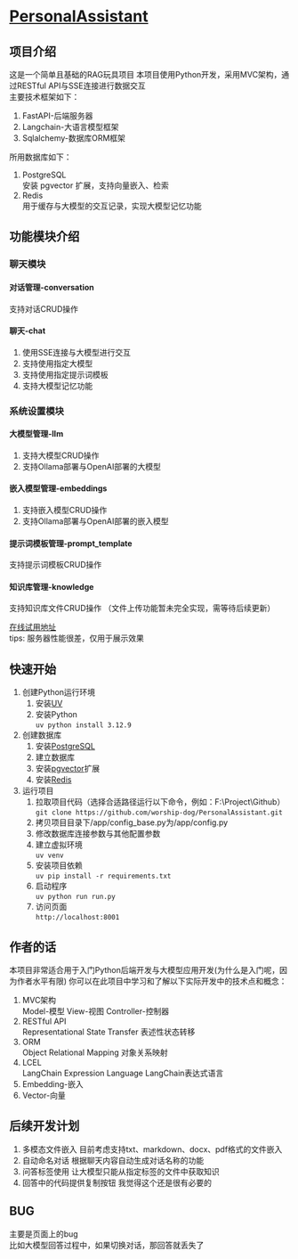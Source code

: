 # [PersonalAssistant](https://github.com/worship-dog/PersonalAssistant)

## 项目介绍  
这是一个简单且基础的RAG玩具项目
本项目使用Python开发，采用MVC架构，通过RESTful API与SSE连接进行数据交互  
主要技术框架如下：
1. FastAPI-后端服务器
2. Langchain-大语言模型框架
3. Sqlalchemy-数据库ORM框架

所用数据库如下：
1. PostgreSQL  
   安装 pgvector 扩展，支持向量嵌入、检索
2. Redis  
   用于缓存与大模型的交互记录，实现大模型记忆功能

## 功能模块介绍
### 聊天模块
#### 对话管理-conversation
支持对话CRUD操作
#### 聊天-chat
1. 使用SSE连接与大模型进行交互 
2. 支持使用指定大模型
3. 支持使用指定提示词模板
4. 支持大模型记忆功能
### 系统设置模块
#### 大模型管理-llm
1. 支持大模型CRUD操作
2. 支持Ollama部署与OpenAI部署的大模型
#### 嵌入模型管理-embeddings
1. 支持嵌入模型CRUD操作
2. 支持Ollama部署与OpenAI部署的嵌入模型
#### 提示词模板管理-prompt_template
支持提示词模板CRUD操作
#### 知识库管理-knowledge
支持知识库文件CRUD操作
（文件上传功能暂未完全实现，需等待后续更新）

[在线试用地址](https://chat.worship-dog.site)  
tips: 服务器性能很差，仅用于展示效果

## 快速开始
1. 创建Python运行环境
   1. 安装[UV](https://uv.doczh.com/getting-started/installation/)
   2. 安装Python  
      `uv python install 3.12.9`
2. 创建数据库
   1. 安装[PostgreSQL](https://www.postgresql.org/download/)
   2. 建立数据库
   3. 安装[pgvector](https://github.com/pgvector/pgvector)扩展
   4. 安装[Redis](https://www.redis.net.cn/)
3. 运行项目
   1. 拉取项目代码（选择合适路径运行以下命令，例如：F:\Project\Github）  
      `git clone https://github.com/worship-dog/PersonalAssistant.git`
   2. 拷贝项目目录下/app/config_base.py为/app/config.py
   3. 修改数据库连接参数与其他配置参数
   4. 建立虚拟环境  
      `uv venv`
   5. 安装项目依赖  
      `uv pip install -r requirements.txt`
   6. 启动程序  
      `uv python run run.py`
   7. 访问页面  
      `http://localhost:8001`

## 作者的话
本项目非常适合用于入门Python后端开发与大模型应用开发(为什么是入门呢，因为作者水平有限)
你可以在此项目中学习和了解以下实际开发中的技术点和概念：
1. MVC架构  
   Model-模型 View-视图 Controller-控制器
2. RESTful API  
   Representational State Transfer 表述性状态转移
3. ORM  
   Object Relational Mapping 对象关系映射
4. LCEL  
   LangChain Expression Language LangChain表达式语言
5. Embedding-嵌入
6. Vector-向量

## 后续开发计划
1. 多模态文件嵌入
   目前考虑支持txt、markdown、docx、pdf格式的文件嵌入
2. 自动命名对话
   根据聊天内容自动生成对话名称的功能
3. 问答标签使用
   让大模型只能从指定标签的文件中获取知识
4. 回答中的代码提供复制按钮
   我觉得这个还是很有必要的

## BUG
主要是页面上的bug  
比如大模型回答过程中，如果切换对话，那回答就丢失了
